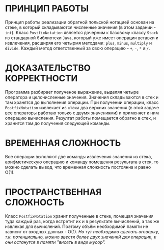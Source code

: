 # ПРИНЦИП РАБОТЫ
Принцип работы реализации обратной польской нотацией основан на стэке, в который складываются численные значения (в этом задании - `int`).
Класс `PostfixNotation` является дочерним к базовому классу `Stack` из стандарной библиотеки `Java`, который уже имеет операции вставки и извлечения, расширяя его четырмя методами: `plus`, `minus`, `multiply` и `divide`.
Каждый метод ответственный за свою операцию - `+`, `-`, `*` и `/`.

# ДОКАЗАТЕЛЬСТВО КОРРЕКТНОСТИ
Программа разбирает полученое выражение, выделяя четыре оператора и целочисленные значения. 
Значения складываются в стек и там хранятся до выполнения операции.
При получении операции, класс `PostfixNotation` извлекает из стэка два верхних значения (в этой задаче все операторы работаю только с двумя значениями) и применяет к ним операцию вычисления.
Резултат работы помещается обратно в стек, и хранится там до получения следующей команды.

# ВРЕМЕННАЯ СЛОЖНОСТЬ
Все операции выполяют две команды извлечения значения из стека, арифметическую операцию и команду помещения результата в стек, то можно сделать вывод, что временная сложность постоянна и равно O(1).

# ПРОСТРАНСТВЕННАЯ СЛОЖНОСТЬ
Класс `PostfixNotation` хранит полученные в стеке, помещая значения туда каждый раз, когда встретит их и в результате вычислений, а так же извлекая для вычислений.
Поэтому объём необходимой памяти не зависит от входных данных - O(1). 
_Но тут необходимо сделать оговорку, т.к. потенциально, можно ввести более двух значений для операции, и они останутся в памяти "висеть в виде мусор"._ 
